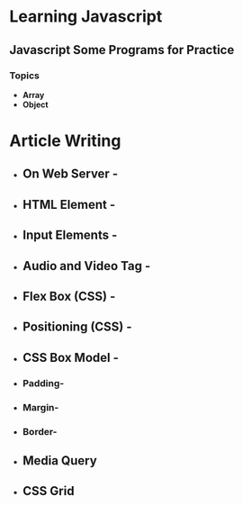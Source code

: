 # Learning Javascript
## Javascript Some Programs for Practice
### Topics
- **Array**
- **Object**

# Article Writing
- ## On Web Server -
- ## HTML Element -
- ## Input Elements -
- ## Audio and Video Tag -
- ## Flex Box (CSS) -
- ## Positioning (CSS) -
- ## CSS Box Model -
- ### Padding-
- ### Margin-
- ### Border-
- ## Media Query 
- ## CSS Grid
